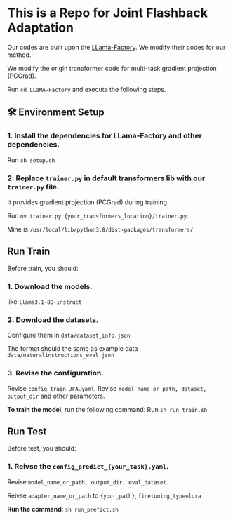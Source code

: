 # This is a Repo for Joint Flashback Adaptation
Our codes are built upon the [LLama-Factory](https://github.com/hiyouga/LLaMA-Factory/). We modify their codes for our method.

We modify the origin transformer code for multi-task gradient projection (PCGrad).

Run `cd LLaMA-Factory` and execute the following steps.

## 🛠️ Environment Setup
### 1. Install the dependencies for LLama-Factory and other dependencies.
Run `sh setup.sh`
### 2. Replace `trainer.py` in default transformers lib with our `trainer.py` file. 
It provides gradient projection (PCGrad) during training.

Run `mv trainer.py {your_transformers_location}/trainer.py`. 

Mine is `/usr/local/lib/python3.8/dist-packages/transformers/`

## Run Train
Before train, you should:
### 1. Download the models.
like `llama3.1-8B-instruct`
### 2. Download the datasets.
Configure them in `data/dataset_info.json`. 

The format should the same as example data `data/naturalinstructions_eval.json`
### 3. Revise the configuration.
Revise `config_train_JFA.yaml`. Revise `model_name_or_path, dataset, output_dir` and other parameters.

**To train the model**, run the following command:
Run `sh run_train.sh`

## Run Test
Before test, you should:
### 1. Reivse the `config_predict_{your_task}.yaml`. 
Revise `model_name_or_path, output_dir, eval_dataset`. 

Reivse `adapter_name_or_path` to `{your_path}`, `finetuning_type=lora`

**Run the command**: `sh run_prefict.sh`
